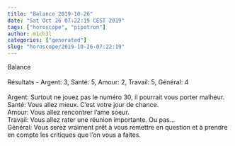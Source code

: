 ```yaml
---
title: "Balance 2019-10-26"
date: "Sat Oct 26 07:22:19 CEST 2019"
tags: ["horoscope", "pipotron"]
author: m1ch3l
categories: ["generated"]
slug: "horoscope/2019-10-26-07:22:19"
---
```


Balance<br>
<br>
Résultats - Argent: 3, Santé: 5, Amour: 2, Travail: 5, Général: 4<br>
<br>
Argent:  Surtout ne jouez pas le numéro 30, il pourrait vous porter malheur. <br>
Santé:   Vous allez mieux. C’est votre jour de chance.<br>
Amour:   Vous allez rencontrer l’ame soeur. <br>
Travail: Vous allez rater une réunion importante. Ou pas...<br>
Général: Vous serez vraiment prêt à vous remettre en question et à prendre en compte les critiques que l’on vous a faites.<br>
